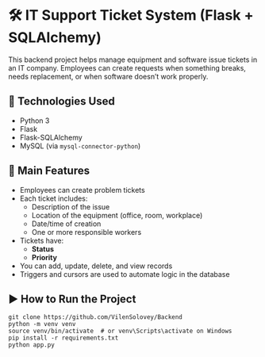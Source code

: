 # 🛠️ IT Support Ticket System (Flask + SQLAlchemy)

This backend project helps manage equipment and software issue tickets in an IT company. Employees can create requests when something breaks, needs replacement, or when software doesn’t work properly.

## 🧰 Technologies Used

- Python 3
- Flask
- Flask-SQLAlchemy
- MySQL (via `mysql-connector-python`)

## 🧾 Main Features

- Employees can create problem tickets
- Each ticket includes:
  - Description of the issue
  - Location of the equipment (office, room, workplace)
  - Date/time of creation
  - One or more responsible workers
- Tickets have:
  - **Status** 
  - **Priority** 
- You can add, update, delete, and view records
- Triggers and cursors are used to automate logic in the database

## ▶️ How to Run the Project

```
git clone https://github.com/VilenSolovey/Backend
python -m venv venv
source venv/bin/activate  # or venv\Scripts\activate on Windows
pip install -r requirements.txt
python app.py
```
